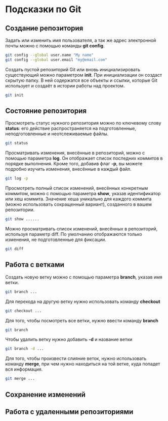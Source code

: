 # Подсказки по Git

## Создание репозитория

Задать или изменить имя пользователя, а так же адрес электронной почты можно с помощью команды **git config**. 

```sh
git config --global user.name "My name"
git config --global user.email "my@email.com"
```
Создать пустой репозиторий Git или вновь инициализировать существующий можно параметром **init**. При инициализации он создаст скрытую папку. В ней содержатся все объекты и ссылки, которые Git использует и создаёт в истории работы над проектом.

```sh
git init
```

## Состояние репозитория

Просмотреть статус нужного репозитория можно по ключевому слову **status**: его действие распространяется на подготовленные, неподготовленные и неотслеживаемые файлы.

```sh
git status
```

Просматривать изменения, внесённые в репозиторий, можно с помощью параметра **log**. Он отображает список последних коммитов в порядке выполнения. Кроме того, добавив флаг **-p**, вы можете подробно изучить изменения, внесённые в каждый файл.

```sh
git log -p
```

Просмотреть полный список изменений, внесённых конкретным коммитом, можно с помощью параметра **show**, указав идентификатор или хеш коммита. Значение хеша уникально для каждого коммита (можно использовать сокращенный вариант), созданного в вашем репозитории.

```sh
git show ......
```
Можно просматривать список изменений, внесённых в репозиторий, используя параметр diff. По умолчанию отображаются только изменения, не подготовленные для фиксации.

```sh
git diff
```
## Работа с ветками

Создать новую ветку можно с помощью параметра **branch**, указав имя ветки.

```sh
git branch ...
```

Для перехода на другую ветку нужно использовать команду **checkout**

```sh
git checkout ...
```
Для того, чтобы посмотреть все ветки, нужно ввести команду **branch**

```sh
git branch
```

Чтобы удалить ветку нужно добавить **-d** и название ветки

```sh
git branch -d ...
```

Для того, чтобы произвести слияние веток, нужно использовать команду **merge**, при чем нужно находиться на той ветке, куда попадет вся информация.

```sh
git merge ...
```
## Сохранение изменений

## Работа с удаленными репозиториями